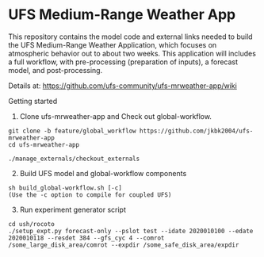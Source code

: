 # UFS Medium-Range Weather App

This repository contains the model code and external links needed to
build the UFS Medium-Range Weather Application, which focuses on
atmospheric behavior out to about two weeks. This application will
includes a full workflow, with pre-processing (preparation of inputs),
a forecast model, and post-processing.

Details at:
https://github.com/ufs-community/ufs-mrweather-app/wiki

Getting started

1. Clone ufs-mrweather-app and Check out global-workflow.

```
git clone -b feature/global_workflow https://github.com/jkbk2004/ufs-mrweather-app
cd ufs-mrweather-app
```

```
./manage_externals/checkout_externals
```


2. Build UFS model and global-workflow components

```
sh build_global-workflow.sh [-c]
(Use the -c option to compile for coupled UFS)
```

3. Run experiment generator script

```
cd ush/rocoto
./setup_expt.py forecast-only --pslot test --idate 2020010100 --edate 2020010118 --resdet 384 --gfs_cyc 4 --comrot /some_large_disk_area/comrot --expdir /some_safe_disk_area/expdir 
```
